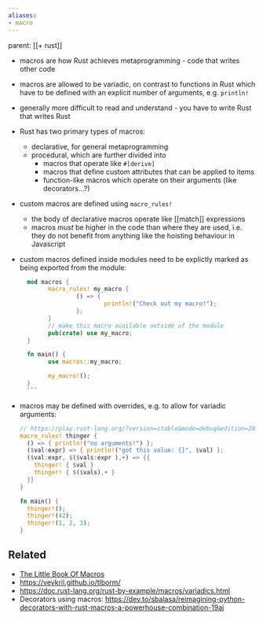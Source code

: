 ```yaml
---
aliases:
- macro
---
```


parent: [[+ rust]]

- macros are how Rust achieves metaprogramming - code that writes other code
- macros are allowed to be variadic, on contrast to functions in Rust which have to be defined with an explicit number of arguments, e.g. `println!`
- generally more difficult to read and understand - you have to write Rust that writes Rust
- Rust has two primary types of macros:
  - declarative, for general metaprogramming
  - procedural, which are further divided into
    - macros that operate like `#[derive]`
    - macros that define custom attributes that can be applied to items
    - function-like macros which operate on their arguments (like decorators...?)
- custom macros are defined using `macro_rules!`
  - the body of declarative macros operate like [[match]] expressions
  - macros _must_ be higher in the code than where they are used, i.e. they do
    not benefit from anything like the hoisting behaviour in Javascript
- custom macros defined inside modules need to be explictly marked as being
  exported from the module:

    ```rust
      mod macros {
      		macro_rules! my_macro {
      				() => {
      						println!("Check out my macro!");
      				};
      		}
      		// make this macro available outside of the module
      		pub(crate) use my_macro;
      }

      fn main() {
      		use macros::my_macro;

      		my_macro!();
      }
      ```

- macros may be defined with overrides, e.g. to allow for variadic arguments:

  ```rust
  // https://play.rust-lang.org/?version=stable&mode=debug&edition=2021&gist=5dc32bce5fe4701f1382c5a6aaea982d
  macro_rules! thinger {
    () => { println!("no arguments!") };
    ($val:expr) => { println!("got this value: {}", $val) };
    ($val:expr, $($vals:expr ),+) => {{
      thinger! { $val }
      thinger! { $($vals),+ }
    }}
  }

  fn main() {
    thinger!();
    thinger!(42);
    thinger!(1, 2, 3);
  }
  ```

## Related

- [The Little Book Of Macros](https://danielkeep.github.io/tlborm/book/index.html)
- https://veykril.github.io/tlborm/
- https://doc.rust-lang.org/rust-by-example/macros/variadics.html
- Decorators using macros: https://dev.to/sbalasa/reimagining-python-decorators-with-rust-macros-a-powerhouse-combination-19aj